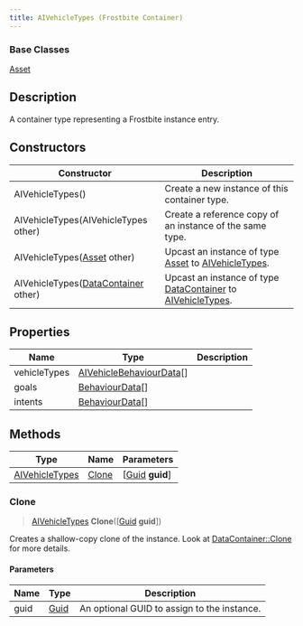 ```yaml
---
title: AIVehicleTypes (Frostbite Container)
---
```

### Base Classes

[Asset](Asset)

## Description

A container type representing a Frostbite instance entry.

## Constructors

| Constructor                                                               | Description                                                                                                         |
| ------------------------------------------------------------------------- | ------------------------------------------------------------------------------------------------------------------- |
| AIVehicleTypes()                                                          | Create a new instance of this container type.                                                                       |
| AIVehicleTypes(AIVehicleTypes other)                                      | Create a reference copy of an instance of the same type.                                                            |
| AIVehicleTypes([Asset](Asset) other)                                      | Upcast an instance of type [Asset](Asset) to [AIVehicleTypes](AIVehicleTypes).                                      |
| AIVehicleTypes([DataContainer](/vext/ref/cls/shr/datacontainer) other) | Upcast an instance of type [DataContainer](/vext/ref/cls/shr/datacontainer) to [AIVehicleTypes](AIVehicleTypes). |

## Properties

| Name         | Type                                                 | Description |
| ------------ | ---------------------------------------------------- | ----------- |
| vehicleTypes | [AIVehicleBehaviourData](AIVehicleBehaviourData)\[\] |             |
| goals        | [BehaviourData](BehaviourData)\[\]                   |             |
| intents      | [BehaviourData](BehaviourData)\[\]                   |             |

## Methods

| Type                             | Name            | Parameters                                     |
| -------------------------------- | --------------- | ---------------------------------------------- |
| [AIVehicleTypes](AIVehicleTypes) | [Clone](#clone) | \[[Guid](/vext/ref/cls/shr/guid) **guid**\] |

### Clone

> [AIVehicleTypes](AIVehicleTypes) **Clone**(\[[Guid](/vext/ref/cls/shr/guid) **guid**\])

Creates a shallow-copy clone of the instance. Look at [DataContainer::Clone](/vext/ref/cls/shr/datacontainer#clone) for more details.

#### Parameters

| Name | Type         | Description                                 |
| ---- | ------------ | ------------------------------------------- |
| guid | [Guid](Guid) | An optional GUID to assign to the instance. |

